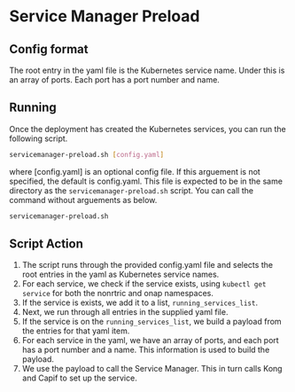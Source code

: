 <!---

Copyright (C) 2024 OpenInfra Foundation Europe. All rights reserved.

Licensed under the Creative Commons License, Attribution 4.0 Intl.
(the"Documentation License"); you may not use this documentation
except incompliance with the Documentation License. You may obtain
a copy of the Documentation License at

    https://creativecommons.org/licenses/by/4.0/

Unless required by applicable law or agreed to in writing,
documentation distributed under the Documentation License is
distributed on an "AS IS"BASIS, WITHOUT WARRANTIES OR CONDITIONS
OF ANY KIND, either express or implied. See the Documentation
License for the specific language governing permissions and
limitations under the Documentation License.

-->

# Service Manager Preload

## Config format
The root entry in the yaml file is the Kubernetes service name. Under this is an array of ports. Each port has a port number and name.

## Running

Once the deployment has created the Kubernetes services, you can run the following script.

```sh
servicemanager-preload.sh [config.yaml]
```
where [config.yaml] is an optional config file. If this arguement is not specified, the default is config.yaml. This file is expected to be in the same directory as the `servicemanager-preload.sh` script. You can call the command without arguements as below.

```sh
servicemanager-preload.sh
```
## Script Action

1. The script runs through the provided config.yaml file and selects the root entries in the yaml as Kubernetes service names.
1. For each service, we check if the service exists, using `kubectl get service` for both the nonrtric and onap namespaces.
1. If the service is exists, we add it to a list, `running_services_list`.
1. Next, we run through all entries in the supplied yaml file.
1. If the service is on the `running_services_list`, we build a payload from the entries for that yaml item.
1. For each service in the yaml, we have an array of ports, and each port has a port number and a name. This information is used to build the payload.
1. We use the payload to call the Service Manager. This in turn calls Kong and Capif to set up the service.
